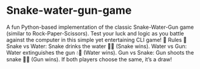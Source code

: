 # Snake-water-gun-game
A fun Python-based implementation of the classic Snake-Water-Gun game (similar to Rock-Paper-Scissors). Test your luck and logic as you battle against the computer in this simple yet entertaining CLI game! 🚀
Rules 📜
Snake vs Water: Snake drinks the water 🐍💧 (Snake wins).
Water vs Gun: Water extinguishes the gun 💧🔫 (Water wins).
Gun vs Snake: Gun shoots the snake 🔫🐍 (Gun wins).
If both players choose the same, it’s a draw!

